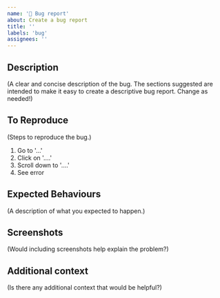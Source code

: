 ```yaml
---
name: '🐞 Bug report'
about: Create a bug report
title: ''
labels: 'bug'
assignees: ''
---
```


## Description

(A clear and concise description of the bug. The sections suggested are intended
to make it easy to create a descriptive bug report. Change as needed!)

## To Reproduce

(Steps to reproduce the bug.)

1. Go to '...'
2. Click on '....'
3. Scroll down to '....'
4. See error

## Expected Behaviours

(A description of what you expected to happen.)

## Screenshots

(Would including screenshots help explain the problem?)

## Additional context

(Is there any additional context that would be helpful?)

